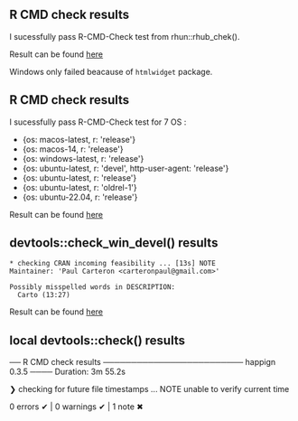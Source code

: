 ## R CMD check results

I sucessfully pass R-CMD-Check test from rhun::rhub_chek().
   
Result can be found [here](https://github.com/paul-carteron/happign/actions/runs/16590340052)

Windows only failed beacause of `htmlwidget` package.

## R CMD check results

I sucessfully pass R-CMD-Check test for 7 OS :
   - {os: macos-latest,   r: 'release'}
   - {os: macos-14,       r: 'release'}
   - {os: windows-latest, r: 'release'}
   - {os: ubuntu-latest,  r: 'devel', http-user-agent: 'release'}
   - {os: ubuntu-latest,  r: 'release'}
   - {os: ubuntu-latest,  r: 'oldrel-1'}
   - {os: ubuntu-22.04,   r: 'release'}
   
Result can be found [here](https://github.com/paul-carteron/happign/actions/runs/16590241629)

## devtools::check_win_devel() results

```
* checking CRAN incoming feasibility ... [13s] NOTE
Maintainer: 'Paul Carteron <carteronpaul@gmail.com>'

Possibly misspelled words in DESCRIPTION:
  Carto (13:27)
```

Result can be found [here](https://win-builder.r-project.org/Cc60ecHcXVE8/00check.log)

## local devtools::check() results
── R CMD check results ───────────────────────── happign 0.3.5 ────
Duration: 3m 55.2s

❯ checking for future file timestamps ... NOTE
  unable to verify current time

0 errors ✔ | 0 warnings ✔ | 1 note ✖
